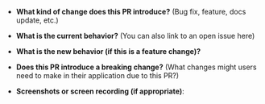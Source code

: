 * **What kind of change does this PR introduce?** (Bug fix, feature, docs update, etc.)


* **What is the current behavior?** (You can also link to an open issue here)


* **What is the new behavior (if this is a feature change)?**


* **Does this PR introduce a breaking change?** (What changes might users need to make in their application due to this PR?)


* **Screenshots or screen recording (if appropriate)**:
